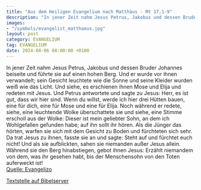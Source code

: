```yaml
---
title: "Aus dem Heiligen Evangelium nach Matthäus - Mt 17,1-9"
description: "In jener Zeit nahm Jesus Petrus, Jakobus und dessen Bruder Johannes beiseite und führte sie auf einen hohen Berg. Und er wurde vor ihnen verwandelt; sein Gesicht leuchtete wie die Sonne und seine Kleider wurden weiß wie das Licht. Und siehe, es erschienen ihnen Mose und Elija und...."
images:
- "/symbols/evangelist_matthaeus.jpg"
layout: post
category: EVANGELIUM
tag: EVANGELIUM
date: 2024-08-06 08:00:00 +0100
---
```

In jener Zeit nahm Jesus Petrus, Jakobus und dessen Bruder Johannes beiseite und führte sie auf einen hohen Berg.
Und er wurde vor ihnen verwandelt; sein Gesicht leuchtete wie die Sonne und seine Kleider wurden weiß wie das Licht.
Und siehe, es erschienen ihnen Mose und Elija und redeten mit Jesus.<!--more-->
Und Petrus antwortete und sagte zu Jesus: Herr, es ist gut, dass wir hier sind. Wenn du willst, werde ich hier drei Hütten bauen, eine für dich, eine für Mose und eine für Elija.
Noch während er redete, siehe, eine leuchtende Wolke überschattete sie und siehe, eine Stimme erscholl aus der Wolke: Dieser ist mein geliebter Sohn, an dem ich Wohlgefallen gefunden habe; auf ihn sollt ihr hören.
Als die Jünger das hörten, warfen sie sich mit dem Gesicht zu Boden und fürchteten sich sehr.
Da trat Jesus zu ihnen, fasste sie an und sagte: Steht auf und fürchtet euch nicht!
Und als sie aufblickten, sahen sie niemanden außer Jesus allein.
Während sie den Berg hinabstiegen, gebot ihnen Jesus: Erzählt niemandem von dem, was ihr gesehen habt, bis der Menschensohn von den Toten auferweckt ist!<br>
[Quelle: Evangelizo](https://evangeliumtagfuertag.org/DE/gospel)

[Textstelle auf Bibelserver](https://www.bibleserver.com/EU/Matthäus17,1-9)
